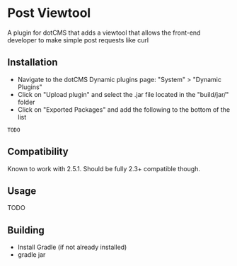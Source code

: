 Post Viewtool
=================================================
A plugin for dotCMS that adds a viewtool that allows the front-end developer to make simple post requests like curl

Installation
-----
* Navigate to the dotCMS Dynamic plugins page: "System" > "Dynamic Plugins"
* Click on "Upload plugin" and select the .jar file located in the "build/jar/" folder
* Click on "Exported Packages" and add the following to the bottom of the list
```
TODO
```

Compatibility
-----
Known to work with 2.5.1. Should be fully 2.3+ compatible though.

Usage
-----
TODO

Building
--------
* Install Gradle (if not already installed)
* gradle jar 